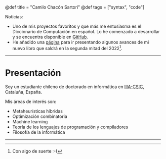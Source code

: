 @def title = "Camilo Chacón Sartori"
@def tags = ["syntax", "code"]

Noticias: 

 - Uno de mis proyectos favoritos y que más me entusiasma es el Diccionario de Computación en español. Lo he comenzado a desarrollar y se encuentra disponible en [GitHub](https://github.com/camilochs/diccionario-computacion).
 - He añadido una [página](/principios-de-programacion/) para ir presentando algunos avances de mi nuevo libro que saldrá en la segunda mitad del 2022[^1].

---

# Presentación

 <!-- \tableofcontents you can use \toc as well -->

Soy un estudiante chileno de doctorado en informática en [IIIA-CSIC](https://www.iiia.csic.es/en-us/people/person/?person_id=161), Cataluña, España. 

Mis áreas de interés son:

* Metaheurísticas híbridas
* Optimización combinatoria
* Machine learning
* Teoría de los lenguajes de programación y compiladores
* Filosofía de la informática

---

[^1]: Con algo de suerte :-)